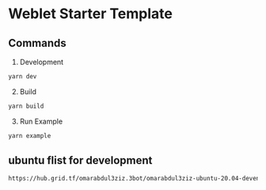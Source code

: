 # Weblet Starter Template

## Commands

1. Development

```sh
yarn dev
```

2. Build

```sh
yarn build
```

3. Run Example

```sh
yarn example
```

## ubuntu flist for development

```bash
https://hub.grid.tf/omarabdul3ziz.3bot/omarabdul3ziz-ubuntu-20.04-devenv.flist
```

